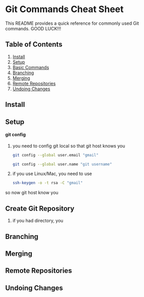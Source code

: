 Git Commands Cheat Sheet
========================

This README provides a quick reference for commonly used Git commands. GOOD LUCK!!!

Table of Contents
-----------------

1. [Install](#install)
1. [Setup](#setup)
2. [Basic Commands](#basic-commands)
3. [Branching](#branching)
4. [Merging](#merging)
5. [Remote Repositories](#remote-repositories)
6. [Undoing Changes](#undoing-changes)

Install <a name="install"></a>
-------

Setup <a name="setup"></a>
-----
#### git config
1. you need to config git local so that git host knows you
	```bash
	git config --global user.email "gmail"
	```
	```bash
	git config --global user.name "git username"
	```
2. if you use Linux/Mac, you need to use
	```bash
	ssh-keygen -o -t rsa -C "gmail"
	```
so now git host know you

<!-- Basic Commands <a name="basic-commands"></a>
-------------- -->
Create Git Repository <a name="basic-commands"></a>
--------------
1. if you had directory, you 


Branching <a name="branching"></a>
---------

Merging <a name="merging"></a>
-------

Remote Repositories <a name="remote-repositories"></a>
-------------------

Undoing Changes <a name="undoing-changes"></a>
---------------